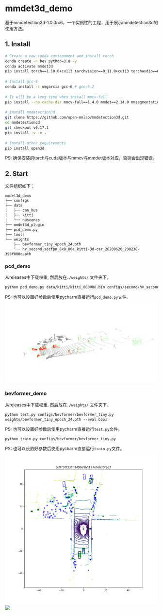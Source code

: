 # mmdet3d_demo
基于mmdetection3d-1.0.0rc6，一个实例性的工程，用于展示mmdetection3d的使用方法。

## 1. Install


```sh
# Create a new conda environment and install torch
conda create -n bev python=3.8 -y
conda activate mmdet3d
pip install torch==1.10.0+cu113 torchvision==0.11.0+cu113 torchaudio==0.10.0 -f https://download.pytorch.org/whl/torch_stable.html

# Install gcc-6
conda install -c omgarcia gcc-6 # gcc-6.2

# It will be a long time when install mmcv-full
pip install --no-cache-dir mmcv-full==1.4.0 mmdet==2.14.0 mmsegmentation==0.14.1 

# Install mmdetection3d
git clone https://github.com/open-mmlab/mmdetection3d.git
cd mmdetection3d
git checkout v0.17.1
pip install -v -e . 

# Install other requirements
pip install open3d
```
PS: 确保安装的torch与cuda版本与mmcv与mmdet版本对应，否则会出现错误。

## 2. Start
文件组织如下：
```
mmdet3d_demo
├── configs
├── data
│   ├── can_bus
│   ├── kitti
│   └── nuscenes
├── mmdet3d_plugin
├── pcd_demo.py
├── tools
└── weights
    ├── bevformer_tiny_epoch_24.pth
    └── hv_second_secfpn_6x8_80e_kitti-3d-car_20200620_230238-393f000c.pth

```
### pcd_demo

从releases中下载权重, 然后放在`./weights/` 文件夹下。

```sh
python pcd_demo.py data/kitti/kitti_000008.bin configs/second/hv_second_secfpn_6x8_80e_kitti-3d-car.py weights/hv_second_secfpn_6x8_80e_kitti-3d-car_20200620_230238-393f000c.pth --show
```

PS: 也可以设置好参数后使用pycharm直接运行`pcd_demo.py`文件。
![](pcd_demo.png)

### bevformer_demo

从releases中下载权重, 然后放在`./weights/` 文件夹下。
```shell
python test.py configs/bevformer/bevformer_tiny.py weights/bevformer_tiny_epoch_24.pth --eval bbox
```
PS: 也可以设置好参数后使用pycharm直接运行`test.py`文件。

```shell
python train.py configs/bevformer/bevformer_tiny.py
```
PS: 也可以设置好参数后使用pycharm直接运行`train.py`文件。
![](bevformer_demo_1.png)
![](bevformer_demo_2.png)
